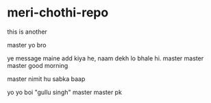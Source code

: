 # meri-chothi-repo

this is another

 master
yo bro

ye message maine add kiya he, naam dekh lo bhale hi.
master
master
 master
good morning

 master
nimit hu sabka baap


yo yo boi "gullu singh"
 master
 master
pk
